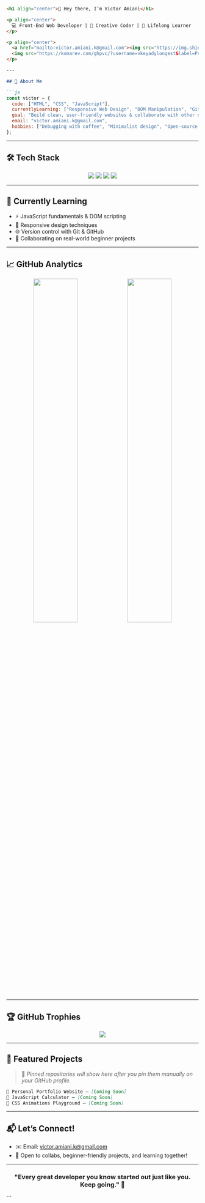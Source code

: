 ````markdown
<h1 align="center">👋 Hey there, I’m Victor Amiani</h1>

<p align="center">
  💻 Front-End Web Developer | 🎨 Creative Coder | 🌱 Lifelong Learner  
</p>

<p align="center">
  <a href="mailto:victor.amiani.k@gmail.com"><img src="https://img.shields.io/badge/Email-victor.amiani.k@gmail.com-red?style=for-the-badge&logo=gmail&logoColor=white" /></a>
  <img src="https://komarev.com/ghpvc/?username=vkeyadylongest&label=Profile+Views&color=blueviolet&style=flat-square" alt="vkeyadylongest" />
</p>

---

## 🚀 About Me

```js
const victor = {
  code: ["HTML", "CSS", "JavaScript"],
  currentlyLearning: ["Responsive Web Design", "DOM Manipulation", "Git"],
  goal: "Build clean, user-friendly websites & collaborate with other devs",
  email: "victor.amiani.k@gmail.com",
  hobbies: ["Debugging with coffee", "Minimalist design", "Open-source exploring"]
};
````

---

## 🛠️ Tech Stack

<p align="center">
  <img src="https://img.shields.io/badge/HTML5-e34c26?style=for-the-badge&logo=html5&logoColor=white" />
  <img src="https://img.shields.io/badge/CSS3-1572b6?style=for-the-badge&logo=css3&logoColor=white" />
  <img src="https://img.shields.io/badge/JavaScript-f7df1e?style=for-the-badge&logo=javascript&logoColor=black" />
  <img src="https://img.shields.io/badge/FreeCodeCamp-0a0a23?style=for-the-badge&logo=freecodecamp&logoColor=green" />
</p>

---

## 🧠 Currently Learning

* ⚡ JavaScript fundamentals & DOM scripting
* 📱 Responsive design techniques
* 🌐 Version control with Git & GitHub
* 🤝 Collaborating on real-world beginner projects

---

## 📈 GitHub Analytics

<p align="center">
  <img src="https://github-readme-stats.vercel.app/api?username=vkeyadylongest&show_icons=true&theme=tokyonight&count_private=true&hide_title=false" width="48%"/>
  <img src="https://github-readme-streak-stats.herokuapp.com/?user=vkeyadylongest&theme=tokyonight" width="48%"/>
</p>

---

## 🏆 GitHub Trophies

<p align="center">
  <img src="https://github-profile-trophy.vercel.app/?username=vkeyadylongest&theme=radical&row=1&margin-w=10&margin-h=10" />
</p>

---

## 📌 Featured Projects

> 🧩 *Pinned repositories will show here after you pin them manually on your GitHub profile.*

```md
🔹 Personal Portfolio Website – [Coming Soon]  
🔹 JavaScript Calculator – [Coming Soon]  
🔹 CSS Animations Playground – [Coming Soon]  
```

---

## 📬 Let’s Connect!

* ✉️ Email: [victor.amiani.k@gmail.com](mailto:victor.amiani.k@gmail.com)
* 💬 Open to collabs, beginner-friendly projects, and learning together!

---

<h3 align="center">"Every great developer you know started out just like you. Keep going." 🚀</h3>
```
